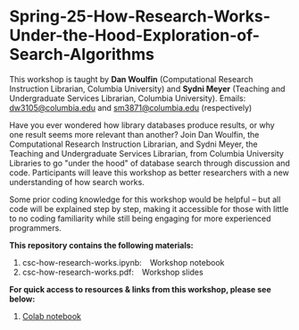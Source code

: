 # Spring-25-How-Research-Works-Under-the-Hood-Exploration-of-Search-Algorithms

This workshop is taught by **Dan Woulfin** (Computational Research Instruction Librarian, Columbia University) and **Sydni Meyer** (Teaching and Undergraduate Services Librarian, Columbia University). 
Emails: dw3105@columbia.edu and sm3871@columbia.edu (respectively)

Have you ever wondered how library databases produce results, or why one result seems more relevant than another? Join Dan Woulfin, the Computational Research Instruction Librarian, and Sydni Meyer, the Teaching and Undergraduate Services Librarian, from Columbia University Libraries to go "under the hood" of database search through discussion and code. Participants will leave this workshop as better researchers with a new understanding of how search works.

Some prior coding knowledge for this workshop would be helpful – but all code will be explained step by step, making it accessible for those with little to no coding familiarity while still being engaging for more experienced programmers.


**This repository contains the following materials:**
  1. csc-how-research-works.ipynb: &ensp; Workshop notebook
  2. csc-how-research-works.pdf: &ensp; Workshop slides


**For quick access to resources & links from this workshop, please see below:**
  1. [Colab notebook](https://bit.ly/csc-search-wkshp-2025-03)
